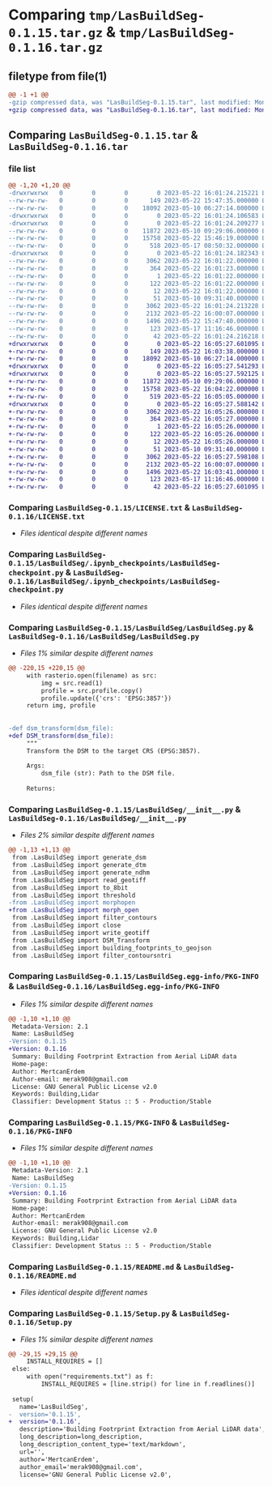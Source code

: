 # Comparing `tmp/LasBuildSeg-0.1.15.tar.gz` & `tmp/LasBuildSeg-0.1.16.tar.gz`

## filetype from file(1)

```diff
@@ -1 +1 @@
-gzip compressed data, was "LasBuildSeg-0.1.15.tar", last modified: Mon May 22 16:01:24 2023, max compression
+gzip compressed data, was "LasBuildSeg-0.1.16.tar", last modified: Mon May 22 16:05:27 2023, max compression
```

## Comparing `LasBuildSeg-0.1.15.tar` & `LasBuildSeg-0.1.16.tar`

### file list

```diff
@@ -1,20 +1,20 @@
-drwxrwxrwx   0        0        0        0 2023-05-22 16:01:24.215221 LasBuildSeg-0.1.15/
--rw-rw-rw-   0        0        0      149 2023-05-22 15:47:35.000000 LasBuildSeg-0.1.15/CHANGELOG.txt
--rw-rw-rw-   0        0        0    18092 2023-05-10 06:27:14.000000 LasBuildSeg-0.1.15/LICENSE.txt
-drwxrwxrwx   0        0        0        0 2023-05-22 16:01:24.106583 LasBuildSeg-0.1.15/LasBuildSeg/
-drwxrwxrwx   0        0        0        0 2023-05-22 16:01:24.209277 LasBuildSeg-0.1.15/LasBuildSeg/.ipynb_checkpoints/
--rw-rw-rw-   0        0        0    11872 2023-05-10 09:29:06.000000 LasBuildSeg-0.1.15/LasBuildSeg/.ipynb_checkpoints/LasBuildSeg-checkpoint.py
--rw-rw-rw-   0        0        0    15758 2023-05-22 15:46:19.000000 LasBuildSeg-0.1.15/LasBuildSeg/LasBuildSeg.py
--rw-rw-rw-   0        0        0      518 2023-05-17 08:50:32.000000 LasBuildSeg-0.1.15/LasBuildSeg/__init__.py
-drwxrwxrwx   0        0        0        0 2023-05-22 16:01:24.182343 LasBuildSeg-0.1.15/LasBuildSeg.egg-info/
--rw-rw-rw-   0        0        0     3062 2023-05-22 16:01:22.000000 LasBuildSeg-0.1.15/LasBuildSeg.egg-info/PKG-INFO
--rw-rw-rw-   0        0        0      364 2023-05-22 16:01:23.000000 LasBuildSeg-0.1.15/LasBuildSeg.egg-info/SOURCES.txt
--rw-rw-rw-   0        0        0        1 2023-05-22 16:01:22.000000 LasBuildSeg-0.1.15/LasBuildSeg.egg-info/dependency_links.txt
--rw-rw-rw-   0        0        0      122 2023-05-22 16:01:22.000000 LasBuildSeg-0.1.15/LasBuildSeg.egg-info/requires.txt
--rw-rw-rw-   0        0        0       12 2023-05-22 16:01:22.000000 LasBuildSeg-0.1.15/LasBuildSeg.egg-info/top_level.txt
--rw-rw-rw-   0        0        0       51 2023-05-10 09:31:40.000000 LasBuildSeg-0.1.15/MANIFEST.in
--rw-rw-rw-   0        0        0     3062 2023-05-22 16:01:24.213228 LasBuildSeg-0.1.15/PKG-INFO
--rw-rw-rw-   0        0        0     2132 2023-05-22 16:00:07.000000 LasBuildSeg-0.1.15/README.md
--rw-rw-rw-   0        0        0     1496 2023-05-22 15:47:40.000000 LasBuildSeg-0.1.15/Setup.py
--rw-rw-rw-   0        0        0      123 2023-05-17 11:16:46.000000 LasBuildSeg-0.1.15/requirements.txt
--rw-rw-rw-   0        0        0       42 2023-05-22 16:01:24.216218 LasBuildSeg-0.1.15/setup.cfg
+drwxrwxrwx   0        0        0        0 2023-05-22 16:05:27.601095 LasBuildSeg-0.1.16/
+-rw-rw-rw-   0        0        0      149 2023-05-22 16:03:38.000000 LasBuildSeg-0.1.16/CHANGELOG.txt
+-rw-rw-rw-   0        0        0    18092 2023-05-10 06:27:14.000000 LasBuildSeg-0.1.16/LICENSE.txt
+drwxrwxrwx   0        0        0        0 2023-05-22 16:05:27.541293 LasBuildSeg-0.1.16/LasBuildSeg/
+drwxrwxrwx   0        0        0        0 2023-05-22 16:05:27.592125 LasBuildSeg-0.1.16/LasBuildSeg/.ipynb_checkpoints/
+-rw-rw-rw-   0        0        0    11872 2023-05-10 09:29:06.000000 LasBuildSeg-0.1.16/LasBuildSeg/.ipynb_checkpoints/LasBuildSeg-checkpoint.py
+-rw-rw-rw-   0        0        0    15758 2023-05-22 16:04:22.000000 LasBuildSeg-0.1.16/LasBuildSeg/LasBuildSeg.py
+-rw-rw-rw-   0        0        0      519 2023-05-22 16:05:05.000000 LasBuildSeg-0.1.16/LasBuildSeg/__init__.py
+drwxrwxrwx   0        0        0        0 2023-05-22 16:05:27.588142 LasBuildSeg-0.1.16/LasBuildSeg.egg-info/
+-rw-rw-rw-   0        0        0     3062 2023-05-22 16:05:26.000000 LasBuildSeg-0.1.16/LasBuildSeg.egg-info/PKG-INFO
+-rw-rw-rw-   0        0        0      364 2023-05-22 16:05:27.000000 LasBuildSeg-0.1.16/LasBuildSeg.egg-info/SOURCES.txt
+-rw-rw-rw-   0        0        0        1 2023-05-22 16:05:26.000000 LasBuildSeg-0.1.16/LasBuildSeg.egg-info/dependency_links.txt
+-rw-rw-rw-   0        0        0      122 2023-05-22 16:05:26.000000 LasBuildSeg-0.1.16/LasBuildSeg.egg-info/requires.txt
+-rw-rw-rw-   0        0        0       12 2023-05-22 16:05:26.000000 LasBuildSeg-0.1.16/LasBuildSeg.egg-info/top_level.txt
+-rw-rw-rw-   0        0        0       51 2023-05-10 09:31:40.000000 LasBuildSeg-0.1.16/MANIFEST.in
+-rw-rw-rw-   0        0        0     3062 2023-05-22 16:05:27.598108 LasBuildSeg-0.1.16/PKG-INFO
+-rw-rw-rw-   0        0        0     2132 2023-05-22 16:00:07.000000 LasBuildSeg-0.1.16/README.md
+-rw-rw-rw-   0        0        0     1496 2023-05-22 16:03:41.000000 LasBuildSeg-0.1.16/Setup.py
+-rw-rw-rw-   0        0        0      123 2023-05-17 11:16:46.000000 LasBuildSeg-0.1.16/requirements.txt
+-rw-rw-rw-   0        0        0       42 2023-05-22 16:05:27.601095 LasBuildSeg-0.1.16/setup.cfg
```

### Comparing `LasBuildSeg-0.1.15/LICENSE.txt` & `LasBuildSeg-0.1.16/LICENSE.txt`

 * *Files identical despite different names*

### Comparing `LasBuildSeg-0.1.15/LasBuildSeg/.ipynb_checkpoints/LasBuildSeg-checkpoint.py` & `LasBuildSeg-0.1.16/LasBuildSeg/.ipynb_checkpoints/LasBuildSeg-checkpoint.py`

 * *Files identical despite different names*

### Comparing `LasBuildSeg-0.1.15/LasBuildSeg/LasBuildSeg.py` & `LasBuildSeg-0.1.16/LasBuildSeg/LasBuildSeg.py`

 * *Files 1% similar despite different names*

```diff
@@ -220,15 +220,15 @@
     with rasterio.open(filename) as src:
         img = src.read(1)
         profile = src.profile.copy()
         profile.update({'crs': 'EPSG:3857'})
     return img, profile
 
 
-def dsm_transform(dsm_file):
+def DSM_transform(dsm_file):
     """
     Transform the DSM to the target CRS (EPSG:3857).
 
     Args:
         dsm_file (str): Path to the DSM file.
 
     Returns:
```

### Comparing `LasBuildSeg-0.1.15/LasBuildSeg/__init__.py` & `LasBuildSeg-0.1.16/LasBuildSeg/__init__.py`

 * *Files 2% similar despite different names*

```diff
@@ -1,13 +1,13 @@
 from .LasBuildSeg import generate_dsm
 from .LasBuildSeg import generate_dtm
 from .LasBuildSeg import generate_ndhm
 from .LasBuildSeg import read_geotiff
 from .LasBuildSeg import to_8bit
 from .LasBuildSeg import threshold
-from .LasBuildSeg import morphopen
+from .LasBuildSeg import morph_open
 from .LasBuildSeg import filter_contours
 from .LasBuildSeg import close
 from .LasBuildSeg import write_geotiff
 from .LasBuildSeg import DSM_Transform
 from .LasBuildSeg import building_footprints_to_geojson
 from .LasBuildSeg import filter_contoursntri
```

### Comparing `LasBuildSeg-0.1.15/LasBuildSeg.egg-info/PKG-INFO` & `LasBuildSeg-0.1.16/LasBuildSeg.egg-info/PKG-INFO`

 * *Files 1% similar despite different names*

```diff
@@ -1,10 +1,10 @@
 Metadata-Version: 2.1
 Name: LasBuildSeg
-Version: 0.1.15
+Version: 0.1.16
 Summary: Building Footrprint Extraction from Aerial LiDAR data
 Home-page: 
 Author: MertcanErdem
 Author-email: merak908@gmail.com
 License: GNU General Public License v2.0
 Keywords: Building,Lidar
 Classifier: Development Status :: 5 - Production/Stable
```

### Comparing `LasBuildSeg-0.1.15/PKG-INFO` & `LasBuildSeg-0.1.16/PKG-INFO`

 * *Files 1% similar despite different names*

```diff
@@ -1,10 +1,10 @@
 Metadata-Version: 2.1
 Name: LasBuildSeg
-Version: 0.1.15
+Version: 0.1.16
 Summary: Building Footrprint Extraction from Aerial LiDAR data
 Home-page: 
 Author: MertcanErdem
 Author-email: merak908@gmail.com
 License: GNU General Public License v2.0
 Keywords: Building,Lidar
 Classifier: Development Status :: 5 - Production/Stable
```

### Comparing `LasBuildSeg-0.1.15/README.md` & `LasBuildSeg-0.1.16/README.md`

 * *Files identical despite different names*

### Comparing `LasBuildSeg-0.1.15/Setup.py` & `LasBuildSeg-0.1.16/Setup.py`

 * *Files 1% similar despite different names*

```diff
@@ -29,15 +29,15 @@
     INSTALL_REQUIRES = []
 else:
     with open("requirements.txt") as f:
         INSTALL_REQUIRES = [line.strip() for line in f.readlines()]
         
 setup(
   name='LasBuildSeg',
-  version='0.1.15',
+  version='0.1.16',
   description='Building Footrprint Extraction from Aerial LiDAR data',
   long_description=long_description,
   long_description_content_type='text/markdown',  
   url='',  
   author='MertcanErdem',
   author_email='merak908@gmail.com',
   license='GNU General Public License v2.0',
```

